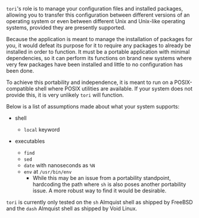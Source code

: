 `tori`'s role is to manage your configuration files and installed packages, allowing you to transfer this configuration between different versions of an operating system or even between different Unix and Unix-like operating systems, provided they are presently supported.

Because the application is meant to manage the installation of packages for you, it would defeat its purpose for it to require any packages to already be installed in order to function. It must be a portable application with minimal dependencies, so it can perform its functions on brand new systems where very few packages have been installed and little to no configuration has been done.

To achieve this portability and independence, it is meant to run on a POSIX-compatible shell where POSIX utilities are available. If your system does not provide this, it is very unlikely `tori` will function.

Below is a list of assumptions made about what your system supports:

- shell
    - `local` keyword

- executables
    - `find`
    - `sed`
    - `date` with nanoseconds as `%N`
    - `env` at `/usr/bin/env`
        - While this may be an issue from a portability standpoint, hardcoding the path where `sh` is also poses another portability issue. A more robust way to find it would be desirable.

`tori` is currently only tested on the `sh` Almquist shell as shipped by FreeBSD and the `dash` Almquist shell as shipped by Void Linux.
